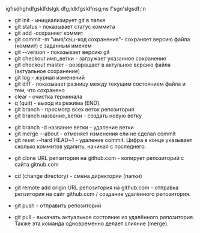 igfisdhghdfgsklfdslgk
dfg;ldkfgsldfnsg;ns
f'sgn'slgsdf;\'n
* git init - инициализирует git  в папке
* git status - показывает статус коммита
* git add -сохраняет коммит
* git commit -m "имя/хэш-код сохранения"- сохраняет версию файла (коммит) с заданным именем
* git --version - показывает версию git
* git checkout имя_ветки - загружает указанное сохранение
* git checkout master - возвращает в актульное версию файла (актуальное сохранение)
* git log - журнал изменений
* git diff - показывает разницу между текущим состоянием файла и тем, что сохранено
* clear - очистка терминала
* q (quit) - выход из режима (END).
* git branch - просмотр всех веток репозитория
* git branch название_ветки - создать новую ветку
+ git branch -d название ветки - удаление ветки
+ git merge --about - отменяет изменения ели не сделал commit
+ git reset --hard HEAD~1 - удаление commit. Цифра в конце указывает сколько коммитов удалить, начиная с последнего.
* git clone URL репзитория на github.com - копирует репозиторий с сайта gitnub.com
+ cd (change directory) - смена директории (папки)
* git remote add origin URL репозитория на github.com - отправка репзитория на сайт github.com / создание удалённого репозитория.
+ git push - отправить репозиторий
* git pull - выкачать актуальное состояние из удалённого репозитория. Также эта команда одновременно делает слияние (merge).